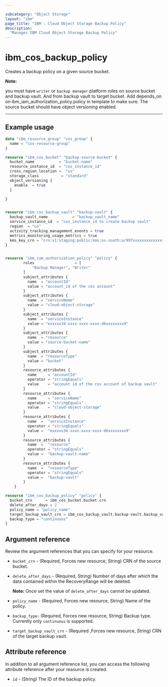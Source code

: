```yaml
---

subcategory: "Object Storage"
layout: "ibm"
page_title: "IBM : Cloud Object Storage Backup Policy"
description: 
  "Manages IBM Cloud Object Storage Backup Policy"
---
```


# ibm_cos_backup_policy
Creates a backup policy on a given source bucket.


**Note:**

 you must have `writer` or `backup manager` platform roles on source bucket and backup vault. And from backup vault to target bucket.
 Add depends_on on ibm_iam_authorization_policy.policy in template to make sure.
 The source bucket should have object versioning enabled.

---

## Example usage


```terraform
data "ibm_resource_group" "cos_group" {
  name = "cos-resource-group"
}

resource "ibm_cos_bucket" "backup-source-bucket" {
  bucket_name           = "bucket-name"
  resource_instance_id  = "cos_instance_id"
  cross_region_location =  "us"
  storage_class          = "standard"
  object_versioning {
    enable  = true
  }

}


resource "ibm_cos_backup_vault" "backup-vault" {
  backup_vault_name           = "backup_vault_name"
  service_instance_id  = "cos_instance_id to create backup vault"
  region  = "us"
  activity_tracking_management_events = true
  metrics_monitoring_usage_metrics = true
  kms_key_crn = "crn:v1:staging:public:kms:us-south:a/997xxxxxxxxxxxxxxxxxxxxxx54:5xxxxxxxa-fxxb-4xx8-9xx4-f1xxxxxxxxx5:key:af5667d5-dxx5-4xxf-8xxf-exxxxxxxf1d"
}


resource "ibm_iam_authorization_policy" "policy" {
		roles                  = [
			"Backup Manager", "Writer"
		]
		subject_attributes {
		  name  = "accountId"
		  value = "account_id of the cos account"
		}
		subject_attributes {
		  name  = "serviceName"
		  value = "cloud-object-storage"
		}
		subject_attributes {
		  name  = "serviceInstance"
		  value = "exxxxx34-xxxx-xxxx-xxxx-d6xxxxxxxx9"
		}
		subject_attributes {
		  name  = "resource"
		  value = "source-bucket-name"
		}
		subject_attributes {
		  name  = "resourceType"
		  value = "bucket"
		}
		resource_attributes {
		  name     = "accountId"
		  operator = "stringEquals"
		  value    = "account id of the cos account of backup vault"
		}
		resource_attributes {
		  name     = "serviceName"
		  operator = "stringEquals"
		  value    = "cloud-object-storage"
		}
		resource_attributes { 
		  name  =  "serviceInstance"
		  operator = "stringEquals"
		  value =  "exxxxx34-xxxx-xxxx-xxxx-d6xxxxxxxx9"
		}
		resource_attributes { 
		  name  =  "resource"
		  operator = "stringEquals"
		  value =  "backup-vault-name"
		}
		resource_attributes { 
		  name  =  "resourceType"
		  operator = "stringEquals"
		  value =  "backup-vault" 
		}
	}

resource "ibm_cos_backup_policy" "policy" {
  bucket_crn      = ibm_cos_bucket.bucket.crn
  delete_after_days = 2
  policy_name = "policy_name"
  target_backup_vault_crn = ibm_cos_backup_vault.backup-vault.backup_vault_crn
  backup_type = "continuous"
}

```

## Argument reference
Review the argument references that you can specify for your resource. 
- `bucket_crn` - (Required, Forces new resource, String) CRN of the source bucket.
- `delete_after_days` - (Required, String) Number of days after which the data contained within the RecoveryRange will be deleted.

  **Note:**
Once set the value of `delete_after_days` cannot be updated.

- `policy_name` - (Required, Forces new resource, String) Name of the policy.
- `backup_type`- (Required, Forces new resource, String) Backup type. Currently only  `continuous` is supported.
- `target_backup_vault_crn` - (Required ,Forces new resource, String) CRN of the target backup vault.

## Attribute reference
In addition to all argument reference list, you can access the following attribute reference after your resource is created.

- `id` - (String) The ID of the backup policy.
